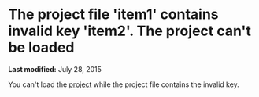 
# The project file 'item1' contains invalid key 'item2'. The project can't be loaded

 **Last modified:** July 28, 2015

You can't load the  [project](b8bdf64f-5920-1ae9-16d0-b26d09524a30.md) while the project file contains the invalid key.
